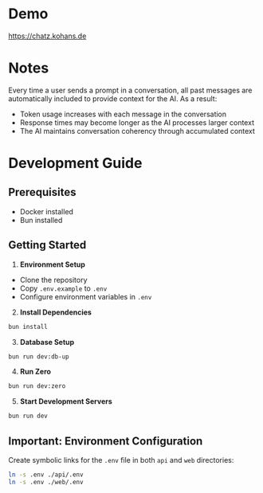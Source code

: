 # Demo
https://chatz.kohans.de

# Notes
Every time a user sends a prompt in a conversation, all past messages are automatically included to provide context for the AI. As a result:
- Token usage increases with each message in the conversation
- Response times may become longer as the AI processes larger context
- The AI maintains conversation coherency through accumulated context

# Development Guide
## Prerequisites
- Docker installed
- Bun installed

## Getting Started

1. **Environment Setup**
  - Clone the repository
  - Copy `.env.example` to `.env`
  - Configure environment variables in `.env`

2. **Install Dependencies**
```sh
bun install
```

3. **Database Setup**
```sh
bun run dev:db-up
```

4. **Run Zero**
```sh
bun run dev:zero
```

5. **Start Development Servers**
```sh
bun run dev
```

## Important: Environment Configuration

Create symbolic links for the `.env` file in both `api` and `web` directories:

```sh
ln -s .env ./api/.env
ln -s .env ./web/.env
```
